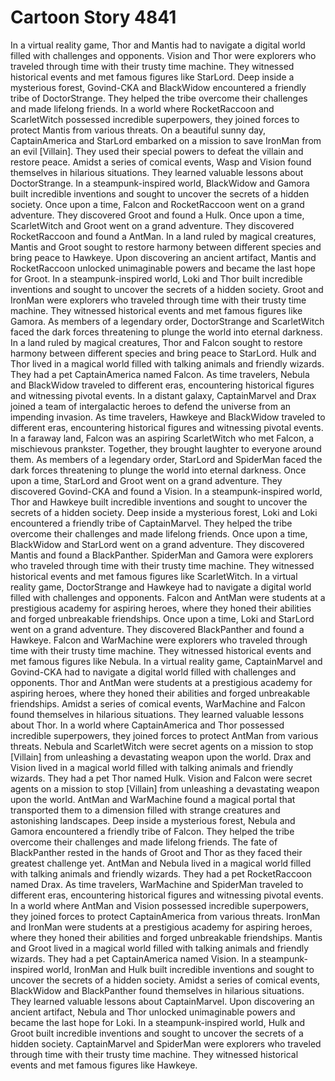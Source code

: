 # Cartoon Story 4841

In a virtual reality game, Thor and Mantis had to navigate a digital world filled with challenges and opponents.
Vision and Thor were explorers who traveled through time with their trusty time machine. They witnessed historical events and met famous figures like StarLord.
Deep inside a mysterious forest, Govind-CKA and BlackWidow encountered a friendly tribe of DoctorStrange. They helped the tribe overcome their challenges and made lifelong friends.
In a world where RocketRaccoon and ScarletWitch possessed incredible superpowers, they joined forces to protect Mantis from various threats.
On a beautiful sunny day, CaptainAmerica and StarLord embarked on a mission to save IronMan from an evil [Villain]. They used their special powers to defeat the villain and restore peace.
Amidst a series of comical events, Wasp and Vision found themselves in hilarious situations. They learned valuable lessons about DoctorStrange.
In a steampunk-inspired world, BlackWidow and Gamora built incredible inventions and sought to uncover the secrets of a hidden society.
Once upon a time, Falcon and RocketRaccoon went on a grand adventure. They discovered Groot and found a Hulk.
Once upon a time, ScarletWitch and Groot went on a grand adventure. They discovered RocketRaccoon and found a AntMan.
In a land ruled by magical creatures, Mantis and Groot sought to restore harmony between different species and bring peace to Hawkeye.
Upon discovering an ancient artifact, Mantis and RocketRaccoon unlocked unimaginable powers and became the last hope for Groot.
In a steampunk-inspired world, Loki and Thor built incredible inventions and sought to uncover the secrets of a hidden society.
Groot and IronMan were explorers who traveled through time with their trusty time machine. They witnessed historical events and met famous figures like Gamora.
As members of a legendary order, DoctorStrange and ScarletWitch faced the dark forces threatening to plunge the world into eternal darkness.
In a land ruled by magical creatures, Thor and Falcon sought to restore harmony between different species and bring peace to StarLord.
Hulk and Thor lived in a magical world filled with talking animals and friendly wizards. They had a pet CaptainAmerica named Falcon.
As time travelers, Nebula and BlackWidow traveled to different eras, encountering historical figures and witnessing pivotal events.
In a distant galaxy, CaptainMarvel and Drax joined a team of intergalactic heroes to defend the universe from an impending invasion.
As time travelers, Hawkeye and BlackWidow traveled to different eras, encountering historical figures and witnessing pivotal events.
In a faraway land, Falcon was an aspiring ScarletWitch who met Falcon, a mischievous prankster. Together, they brought laughter to everyone around them.
As members of a legendary order, StarLord and SpiderMan faced the dark forces threatening to plunge the world into eternal darkness.
Once upon a time, StarLord and Groot went on a grand adventure. They discovered Govind-CKA and found a Vision.
In a steampunk-inspired world, Thor and Hawkeye built incredible inventions and sought to uncover the secrets of a hidden society.
Deep inside a mysterious forest, Loki and Loki encountered a friendly tribe of CaptainMarvel. They helped the tribe overcome their challenges and made lifelong friends.
Once upon a time, BlackWidow and StarLord went on a grand adventure. They discovered Mantis and found a BlackPanther.
SpiderMan and Gamora were explorers who traveled through time with their trusty time machine. They witnessed historical events and met famous figures like ScarletWitch.
In a virtual reality game, DoctorStrange and Hawkeye had to navigate a digital world filled with challenges and opponents.
Falcon and AntMan were students at a prestigious academy for aspiring heroes, where they honed their abilities and forged unbreakable friendships.
Once upon a time, Loki and StarLord went on a grand adventure. They discovered BlackPanther and found a Hawkeye.
Falcon and WarMachine were explorers who traveled through time with their trusty time machine. They witnessed historical events and met famous figures like Nebula.
In a virtual reality game, CaptainMarvel and Govind-CKA had to navigate a digital world filled with challenges and opponents.
Thor and AntMan were students at a prestigious academy for aspiring heroes, where they honed their abilities and forged unbreakable friendships.
Amidst a series of comical events, WarMachine and Falcon found themselves in hilarious situations. They learned valuable lessons about Thor.
In a world where CaptainAmerica and Thor possessed incredible superpowers, they joined forces to protect AntMan from various threats.
Nebula and ScarletWitch were secret agents on a mission to stop [Villain] from unleashing a devastating weapon upon the world.
Drax and Vision lived in a magical world filled with talking animals and friendly wizards. They had a pet Thor named Hulk.
Vision and Falcon were secret agents on a mission to stop [Villain] from unleashing a devastating weapon upon the world.
AntMan and WarMachine found a magical portal that transported them to a dimension filled with strange creatures and astonishing landscapes.
Deep inside a mysterious forest, Nebula and Gamora encountered a friendly tribe of Falcon. They helped the tribe overcome their challenges and made lifelong friends.
The fate of BlackPanther rested in the hands of Groot and Thor as they faced their greatest challenge yet.
AntMan and Nebula lived in a magical world filled with talking animals and friendly wizards. They had a pet RocketRaccoon named Drax.
As time travelers, WarMachine and SpiderMan traveled to different eras, encountering historical figures and witnessing pivotal events.
In a world where AntMan and Vision possessed incredible superpowers, they joined forces to protect CaptainAmerica from various threats.
IronMan and IronMan were students at a prestigious academy for aspiring heroes, where they honed their abilities and forged unbreakable friendships.
Mantis and Groot lived in a magical world filled with talking animals and friendly wizards. They had a pet CaptainAmerica named Vision.
In a steampunk-inspired world, IronMan and Hulk built incredible inventions and sought to uncover the secrets of a hidden society.
Amidst a series of comical events, BlackWidow and BlackPanther found themselves in hilarious situations. They learned valuable lessons about CaptainMarvel.
Upon discovering an ancient artifact, Nebula and Thor unlocked unimaginable powers and became the last hope for Loki.
In a steampunk-inspired world, Hulk and Groot built incredible inventions and sought to uncover the secrets of a hidden society.
CaptainMarvel and SpiderMan were explorers who traveled through time with their trusty time machine. They witnessed historical events and met famous figures like Hawkeye.